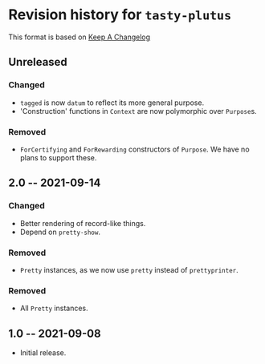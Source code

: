 # Revision history for `tasty-plutus`

This format is based on [Keep A Changelog](https://keepachangelog.com/en/1.0.0)

## Unreleased

### Changed

* `tagged` is now `datum` to reflect its more general purpose.
* 'Construction' functions in `Context` are now polymorphic over
  `Purpose`s.

### Removed

* `ForCertifying` and `ForRewarding` constructors of `Purpose`. We have no plans
  to support these.

## 2.0 -- 2021-09-14

### Changed

* Better rendering of record-like things.
* Depend on `pretty-show`.

### Removed

* `Pretty` instances, as we now use `pretty` instead of `prettyprinter`.

### Removed

* All `Pretty` instances.

## 1.0 -- 2021-09-08

* Initial release.
